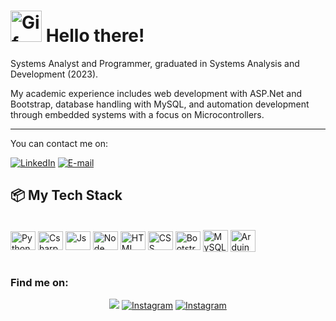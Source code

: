 <h1><img alt="Gif" src="https://media3.giphy.com/media/v1.Y2lkPTc5MGI3NjExcGdjYjNobjhkdmEyM3VubHV2MXZjbGY0bWlvbWt4dzNiZ2ZmNWtkOCZlcD12MV9pbnRlcm5hbF9naWZfYnlfaWQmY3Q9cw/4JtXt9i56Wp6U/giphy.gif" width="50"> Hello there!</h1> 

Systems Analyst and Programmer, graduated in Systems Analysis and Development (2023). 
   
My academic experience includes web development with ASP.Net and Bootstrap, database handling with MySQL, and automation development through embedded systems with a focus on Microcontrollers.

---
You can contact me on:

[![LinkedIn](https://img.shields.io/badge/-LinkedIn-000?style=for-the-badge&logo=linkedin&logoColor=DDDF00&color:FFF)](https://www.linkedin.com/in/luiz-fernando-silva-filho/)
[![E-mail](https://img.shields.io/badge/-Email-000?style=for-the-badge&logo=microsoft-outlook&logoColor=DDDF00&color:FFF)](mailto:luizfernandodsilvafilho@gmail.com)


## 📦 My Tech Stack

<div style="display: inline_block"><br>  
<img align="center" alt="Python" height="30" width="40" src="https://cdn.jsdelivr.net/gh/devicons/devicon/icons/python/python-original.svg" />
<img align="center" alt="Csharp" height="30" width="40" src="https://cdn.jsdelivr.net/gh/devicons/devicon/icons/csharp/csharp-original.svg" />
<img align="center" alt="Js" height="30" width="40" src="https://cdn.jsdelivr.net/gh/devicons/devicon/icons/javascript/javascript-original.svg" />
<img  align="center" alt="Node" height="30" width="40" src="https://cdn.jsdelivr.net/gh/devicons/devicon/icons/nodejs/nodejs-original.svg" />
<img align="center" alt="HTML" height="30" width="40" src="https://cdn.jsdelivr.net/gh/devicons/devicon/icons/html5/html5-original-wordmark.svg" />
<img align="center" alt="CSS" height="30" width="40" src="https://cdn.jsdelivr.net/gh/devicons/devicon/icons/css3/css3-original-wordmark.svg" />
<img  align="center" alt="Bootstrap" height="30" width="40" src="https://cdn.jsdelivr.net/gh/devicons/devicon/icons/bootstrap/bootstrap-original.svg" />
<img  align="center" alt="MySQL" height="35" width="40" src="https://cdn.jsdelivr.net/gh/devicons/devicon/icons/mysql/mysql-original-wordmark.svg" />  
<img  align="center" alt="Arduino" height="35" width="40" src="https://cdn.jsdelivr.net/gh/devicons/devicon/icons/arduino/arduino-original-wordmark.svg" />        
</div>

#

<h3 align="left">Find me on:</h3>
   
<div align="center">
  <!-- Social Links -->
<a href="https://www.youtube.com/@WatchOtzi" target="_blank"><img src="https://img.shields.io/badge/@WatchOtzi-FF0000?style=for-the-badge&logo=youtube&logoColor=white" target="_blank"></a>   
<a href="https://instagram.com/ferrnandico" target="_blank"><img  alt="Instagram" src="https://img.shields.io/badge/-Instagram-%23E4405F?style=for-the-badge&logo=instagram&logoColor=white" target="_blank"></a>
<a href="https://steamcommunity.com/id/otzi_the_dungeon_master" target="_blank"><img alt="Instagram" src="https://img.shields.io/badge/Steam-000000?style=for-the-badge&logo=steam&logoColor=white" target="_blank"></a>
</div>
